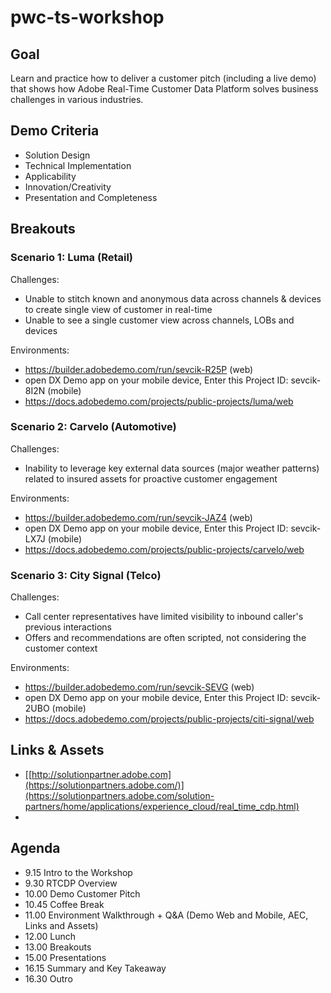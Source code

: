 # pwc-ts-workshop

## Goal

Learn and practice how to deliver a customer pitch (including a live demo) that shows how Adobe Real-Time Customer Data Platform solves business challenges in various industries. 

## Demo Criteria

* Solution Design
* Technical Implementation
* Applicability
* Innovation/Creativity
* Presentation and Completeness

## Breakouts

### Scenario 1: Luma (Retail)

Challenges:
* Unable to stitch known and anonymous data across channels & devices to create single view of customer in real-time
* Unable to see a single customer view across channels, LOBs and devices

Environments:
- https://builder.adobedemo.com/run/sevcik-R25P (web)
- open DX Demo app on your mobile device, Enter this Project ID: sevcik-8I2N (mobile)
- https://docs.adobedemo.com/projects/public-projects/luma/web

### Scenario 2: Carvelo (Automotive)

Challenges:
* Inability to leverage key external data sources (major weather patterns) related to insured assets for proactive customer engagement


Environments:

- https://builder.adobedemo.com/run/sevcik-JAZ4 (web)
- open DX Demo app on your mobile device, Enter this Project ID: sevcik-LX7J (mobile)
- https://docs.adobedemo.com/projects/public-projects/carvelo/web 

### Scenario 3: City Signal (Telco)

Challenges:

* Call center representatives have limited visibility to inbound caller's previous interactions
* Offers and recommendations are often scripted, not considering the customer context

Environments:

- https://builder.adobedemo.com/run/sevcik-SEVG (web)
- open DX Demo app on your mobile device, Enter this Project ID: sevcik-2UBO (mobile)
- https://docs.adobedemo.com/projects/public-projects/citi-signal/web 

## Links & Assets
* [[http://solutionpartner.adobe.com](https://solutionpartners.adobe.com/)](https://solutionpartners.adobe.com/solution-partners/home/applications/experience_cloud/real_time_cdp.html)
* 


## Agenda

- 9.15 Intro to the Workshop
- 9.30 RTCDP Overview
- 10.00 Demo Customer Pitch
- 10.45 Coffee Break
- 11.00 Environment Walkthrough + Q&A (Demo Web and Mobile, AEC, Links and Assets)
- 12.00 Lunch
- 13.00 Breakouts
- 15.00 Presentations
- 16.15 Summary and Key Takeaway
- 16.30 Outro
